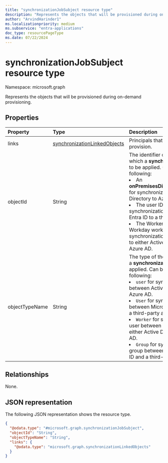 ```yaml
---
title: "synchronizationJobSubject resource type"
description: "Represents the objects that will be provisioned during on-demand provisioning."
author: "ArvindHarinder1"
ms.localizationpriority: medium
ms.subservice: "entra-applications"
doc_type: resourcePageType
ms.date: 07/22/2024
---
```


# synchronizationJobSubject resource type

Namespace: microsoft.graph

Represents the objects that will be provisioned during on-demand provisioning.

## Properties
|Property|Type|Description|
|:---|:---|:---|
|links|[synchronizationLinkedObjects](../resources/synchronization-synchronizationlinkedobjects.md)|Principals that you would like to provision.|
|objectId|String|The identifier of an object to which a **synchronizationJob** is to be applied. Can be one of the following: <li>An **onPremisesDistinguishedName** for synchronization from Active Directory to Azure AD.</li><li>The user ID for synchronization from Microsoft Entra ID to a third-party.</li><li>The Worker ID of the Workday worker for synchronization from Workday to either Active Directory or Azure AD.</li>|
|objectTypeName|String|The type of the object to which a **synchronizationJob** is to be applied. Can be one of the following: <li>`user` for synchronizing between Active Directory and Azure AD.</li><li>`User` for synchronizing a user between Microsoft Entra ID and a third-party application. </li><li>`Worker` for synchronization a user between Workday and either Active Directory or Azure AD.</li><li>`Group` for synchronizing a group between Microsoft Entra ID and a third-party application. </li>|

## Relationships
None.

## JSON representation
The following JSON representation shows the resource type.
<!-- {
  "blockType": "resource",
  "@odata.type": "microsoft.graph.synchronizationJobSubject"
}
-->
``` json
{
  "@odata.type": "#microsoft.graph.synchronizationJobSubject",
  "objectId": "String",
  "objectTypeName": "String",
  "links": {
    "@odata.type": "microsoft.graph.synchronizationLinkedObjects"
  }
}
```
